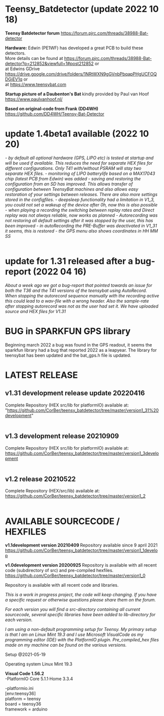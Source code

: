 # Teensy_Batdetector  (update 2022 10 18)

<b>Teensy Batdetector forum</b>
https://forum.pjrc.com/threads/38988-Bat-detector

<b>Hardware:</b>
Edwin (PE1WF) has developed a great PCB to build these detectors. <br>More details can be found at https://forum.pjrc.com/threads/38988-Bat-detector?p=212852&viewfull=1#post212852 or <br>
at Edwins GDrive https://drive.google.com/drive/folders/1NRtWXN9gGVnbPbqapPHgUCFOQDGjEV1q
or<br> at https://www.teensybat.com

<b>Startup picture of a Daubenton's Bat </b>
kindly provided by Paul van Hoof https://www.paulvanhoof.nl/

<b>Based on original-code from Frank (DD4WH)</b>
https://github.com/DD4WH/Teensy-Bat-Detector 
<br>
# update 1.4beta1 available (2022 10 20)
<i> - by default all optional hardware (GPS, LIPO etc) is tested at startup and will be used if available. This reduces the need for separate HEX files for different configurations. Only T41 with/without PSRAM will stay two separate HEX files. 
    - monitoring of LIPO batterylife based on a MAX17043 chip (latest PCB from Edwin) was added
    - saving and restoring the configuration from an SD has improved. This allows transfer of configuration between TeensyBat machines 
       and also allows easy restoration of your settings between releases. There are also more settings stored in the configfiles.
    - deepsleep functionality had a limitation in V1_3, you could not set a wakeup of the device after 0h, now this is also possible
    - when playing a recording the switching between replay rates and Direct replay was not always reliable, now works as planned
    - Autorecording was not restoring all default settings after it was stopped by the user, this has been improved
    - in autoRecording the PRE-Buffer was deactivated in V1_31 it seems, this is restored 
    - the GPS menu also shows coordinates in HH MM SS 
</i>  
<br>
# update for 1.31 released after a bug-report (2022 04 16)
<i> About a week ago we got a bug-report that pointed towards an issue for both the T36 and the T41 versions
  of the teensybat using AutoRecord. When stopping the autorecord sequence manually with the recording active this could lead to a wav-file with a wrong header. Also the sample-rate after stopping autorecord was not as the user had set it. We have uploaded source and HEX files for V1.31 
</i>

# BUG in SPARKFUN GPS library
Beginning march 2022 a bug was found in the GPS readout, it seems the sparkfun library had a bug that reported 2022 as a leapyear. The library for teensybat has been updated and the bat_gps.h file is updated.

# LATEST RELEASE 
<b><h2> v1.31 development release update 20220416</h2> </b>
Complete Repository (HEX src/lib for platformIO) available at: <br>
"https://github.com/CorBer/teensy_batdetector/tree/master/version1_31%20development"
<br>
<br>

<b><h2> v1.3 development release 20210909</h2> </b>
Complete Repository (HEX src/lib for platformIO) available at: <br>
https://github.com/CorBer/teensy_batdetector/tree/master/version1_3development
<br>
<br>

<b><h2> v1.2 release 20210522</h2> </b>
Complete Repository (HEX/src/lib) available at: <br>
https://github.com/CorBer/teensy_batdetector/tree/master/version1_2
<br>
<br>
# AVAILABLE SOURCECODE / HEXFILES

<b> v1.1development version 20210409 </b>
Repository available since 9 april 2021 <br>
https://github.com/CorBer/teensy_batdetector/tree/master/version1_1develop

<b> v1.0development version 20200925 </b>
Repository is available with all recent code (subdirectory of src) and pre-compiled hexfiles. 
https://github.com/CorBer/teensy_batdetector/tree/master/version1_0

Repository is available with all recent code and libraries. 

<i>This is a work in progress project, the code will keep changing. If you have a specific request or otherwise questions please share them on the forum. 

For each version you will find a src-directory containing all current sourcecode, several specific libraries have been added to lib-directory for each version. 

I am using a non-default programming setup for Teensy. My primary setup is that I am on Linux Mint 19.3 and I use Microsoft VisualCode as my programming editor (IDE) with the PlatformIO plugin. Pre_compiled_hex files made on my machine can be found on the various versions.</i>

Setup @2021-05-19

Operating system Linux Mint 19.3

<b>Visual Code 1.56.2</b><br>
-PlatformIO Core 5.1.1·Home 3.3.4

-platformio.ini<br>
  [env:teensy36]<br>
  platform = teensy<br>
  board = teensy36<br>
  framework = arduino<br>

